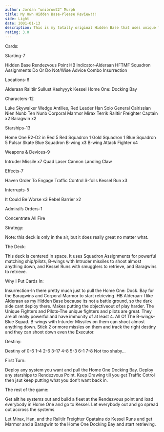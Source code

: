 ```yaml
---
author: Jordan "unibrow22" Murph
title: My Own Hidden Base-Please Review!!!
side: Light
date: 2001-01-13
description: This is my totally original Hidden Base that uses unique fighters along with B-wings to control systems and shoot almost anything down.
rating: 3.0
---
```

Cards: 

Starting-7

Hidden Base
Rendezvous Point
HB Indicator-Alderaan
HFTMF
Squadron Assignments
Do Or Do Not/Wise Advice Combo
Insurrection

Locations-6

Alderaan
Ralltiir
Sullust
Kashyyyk
Kessel
Home One: Docking Bay

Characters-12

Luke Skywalker
Wedge Antilles, Red Leader
Han Solo
General Calrissian
Nien Nunb
Ten Nunb
Corporal Marmor
Mirax Terrik
Ralltiir Freighter Captain x2
Baragwin x2

Starships-13

Home One
R2-D2 in Red 5
Red Squadron 1
Gold Squadron 1
Blue Squadron 5
Pulsar Skate
Blue Squadron B-wing x3
B-wing Attack Fighter x4

Weapons & Devices-9

Intruder Missile x7
Quad Laser Cannon
Landing Claw

Effects-7

Haven
Order To Engage
Traffic Control
S-foils
Kessel Run x3

Interrupts-5

It Could Be Worse x3
Rebel Barrier x2

Admiral’s Orders-1

Concentrate All Fire 

Strategy: 

Note: this deck is only in the air, but it does really great no matter what.

The Deck:

 This deck is centered in space. It uses Squadron Assignments for powerful matching ship/pilots, B-wings with Intruder missiles to shoot almost anything down, and Kessel Runs with smugglers to retrieve, and Baragwins to retrieve.

Why I Put Cards In:

 Insurrection-In there pretty much just to pull the Home One: Dock. Bay for the Baragwins and Corporal Marmor to start retrieving.
 HB Alderaan-I like Alderaan as my Hidden Base because its not a battle ground, so the dark side cant deploy there. Makes putting the objectiveout of play harder.
 The Unique Fighters and Pilots-The unique fighters and pilots are great. They are all really powerful and have immunity of at least 4.
 All Of The B-wings- Blue Squad. B-wings with Inturder Missiles on them can shoot almost anything down. Stick 2 or more missles on them and track the right destiny and they can shoot down even the Executor.


Destiny:

Destiny of 0-6
	   1-4
	   2-6
	   3-17
	   4-8
	   5-3
	   6-1
	   7-8
Not too shaby...

First Turn:

Deploy any system you want and pull the Home One Docking Bay. Deploy any starships to Rendezvous Point. Keep Drawing till you get Traffic Cotrol then jsut keep putting what you don’t want back in.

The rest of the game:

Get allt he systems out and build a fleet at the Rendezvous point and load everybody in Home One and go to Kessel. Let everybody out and go spread out accross the systems.

Let Mirax, Han, and the Ralltiir Freighter Cpatains do Kessel Runs and get Marmor and a Baragwin to the Home One Docking Bay and start retrieving.

